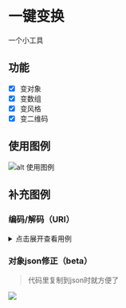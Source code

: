 # 一键变换

一个小工具

## 功能

- [x] 变对象
- [x] 变数组
- [x] 变风格
- [x] 变二维码

## 使用图例

![alt 使用图例](https://mp-77dc03ae-7084-429e-8b0f-4d540ae4a430.cdn.bspapp.com/images/hx-data-transformer.gif)


## 补充图例

### 编码/解码（URI）

<details>

<summary>点击展开查看用例</summary>

![](https://mp-77dc03ae-7084-429e-8b0f-4d540ae4a430.cdn.bspapp.com/images/hx-data-trasformer-encode&decode.gif)

</details>

### 对象json修正（beta）

> 代码里复制到json时就方便了

![](https://mp-77dc03ae-7084-429e-8b0f-4d540ae4a430.cdn.bspapp.com/images/hx-data-trasformer-json-fix.gif)